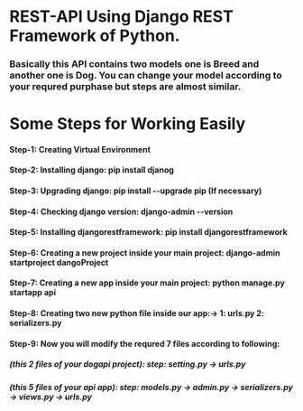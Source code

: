 # REST-API Using Django REST Framework of Python.
### Basically this API contains two models one is Breed and another one is Dog. You can change your model according to your requred purphase but steps are almost similar.

# Some Steps for Working Easily
#### Step-1: Creating Virtual Environment
#### Step-2: Installing django:  pip install djanog
#### Step-3: Upgrading django:  pip install --upgrade pip (If necessary)
#### Step-4: Checking django version:  django-admin --version
#### Step-5: Installing djangorestframework:  pip install djangorestframework 
#### Step-6: Creating a new project inside your main project:  django-admin startproject dangoProject  
#### Step-7: Creating a new app inside your main project:  python manage.py startapp api  
#### Step-8: Creating two new python file inside our app:-> 1: urls.py        2: serializers.py
#### Step-9: Now you will modify the requred 7 files according to following: 
##### (this 2 files of your dogapi project):  step: setting.py -> urls.py
##### (this 5 files of your api app):  step: models.py -> admin.py -> serializers.py -> views.py -> urls.py
